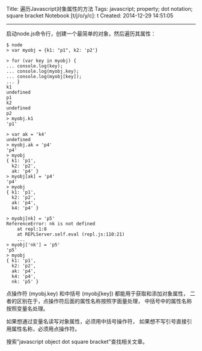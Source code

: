 Title: 遍历Javascript对象属性的方法
Tags: javascript; property; dot notation; square bracket
Notebook [t/j/o/y/c]: t
Created: 2014-12-29 14:51:05

------

启动node.js命令行，创建一个最简单的对象，然后遍历其属性：

    $ node
    > var myobj = {k1: "p1", k2: 'p2'}

    > for (var key in myobj) {
    ... console.log(key);
    ... console.log(myobj.key);
    ... console.log(myobj[key]);
    ... }
    k1
    undefined
    p1
    k2
    undefined
    p2
    > myobj.k1
    'p1'

    > var ak = 'k4'
    undefined
    > myobj.ak = 'p4'
    'p4'
    > myobj
    { k1: 'p1',
      k2: 'p2',
      ak: 'p4' }
    > myobj[ak] = 'p4'
    'p4'
    > myobj
    { k1: 'p1',
      k2: 'p2',
      ak: 'p4',
      k4: 'p4' }

    > myobj[nk] = 'p5'
    ReferenceError: nk is not defined
        at repl:1:8
        at REPLServer.self.eval (repl.js:110:21)
        ...
    > myobj['nk'] = 'p5'
    'p5'
    > myobj
    { k1: 'p1',
      k2: 'p2',
      ak: 'p4',
      k4: 'p4',
      nk: 'p5' }

点操作符 (myobj.key) 和中括号 (myobj[key]) 都能用于获取和添加对象属性，
二者的区别在于，点操作符后面的属性名称按照字面量处理，
中括号中的属性名称按照变量名处理。

如果想通过变量名读写对象属性，必须用中括号操作符，
如果想不写引号直接引用属性名称，必须用点操作符。

搜索"javascript object dot square bracket"查找相关文章。

